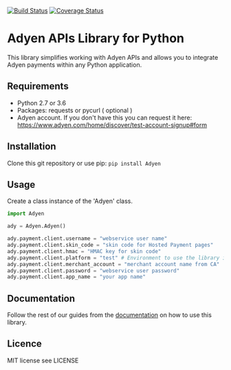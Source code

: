 [![Build Status](https://travis-ci.org/Adyen/adyen-python-api-library.svg?branch=develop)](https://travis-ci.org/Adyen/adyen-python-api-library)
[![Coverage Status](https://coveralls.io/repos/github/Adyen/adyen-python-api-library/badge.svg?branch=develop)](https://coveralls.io/github/Adyen/adyen-python-api-library?branch=develop)

# Adyen APIs Library for Python

This library simplifies working with Adyen APIs and allows you to integrate Adyen
payments within any Python application.

## Requirements

- Python 2.7 or 3.6
- Packages: requests or pycurl ( optional )
- Adyen account. If you don't have this you can request it here: https://www.adyen.com/home/discover/test-account-signup#form

## Installation

Clone this git repository or use pip: ```pip install Adyen```

## Usage

Create a class instance of the 'Adyen' class.

```python
import Adyen

ady = Adyen.Adyen()

ady.payment.client.username = "webservice user name"
ady.payment.client.skin_code = "skin code for Hosted Payment pages"
ady.payment.client.hmac = "HMAC key for skin code"
ady.payment.client.platform = "test" # Environment to use the library in.
ady.payment.client.merchant_account = "merchant account name from CA"
ady.payment.client.password = "webservice user password"
ady.payment.client.app_name = "your app name"
```

## Documentation

Follow the rest of our guides from the [documentation](http://adyen.github.io/adyen-python-api-library/index.html) on how to use this library.

## Licence

MIT license see LICENSE
